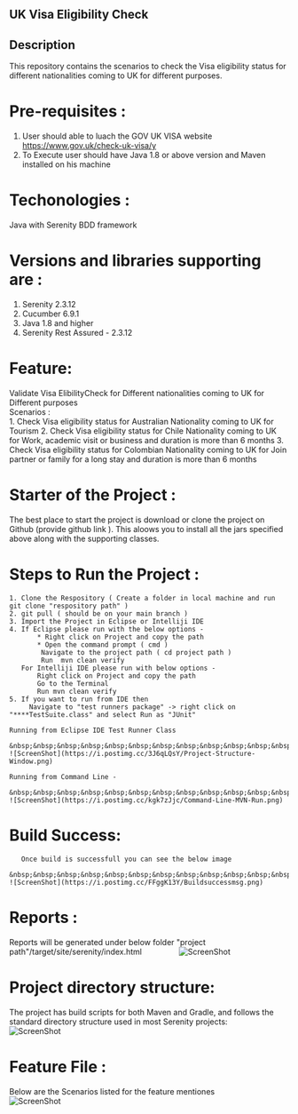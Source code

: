 ## UK Visa Eligibility Check 

 ## Description <br />
  This repository contains the scenarios to check the Visa eligibility status for different nationalities coming to UK for different purposes.
 
 # Pre-requisites : <br />
   1. User should able to luach the GOV UK VISA website https://www.gov.uk/check-uk-visa/y
   2. To Execute user should have Java 1.8 or above version and Maven installed on his machine
   
  
# Techonologies : 
  Java with Serenity BDD framework

# Versions and libraries supporting are : 
  1. Serenity 2.3.12
  2. Cucumber 6.9.1
  3. Java 1.8 and higher
  4. Serenity Rest Assured - 2.3.12

# Feature: <br />
   Validate Visa ElibilityCheck for Different nationalities coming to UK for Different purposes <br />
  Scenarios : <br />
    1. Check Visa eligibility status for Australian Nationality coming to UK for Tourism
    2. Check Visa eligibility status for Chile Nationality coming to UK for Work, academic visit or business and duration is more than 6 months
    3. Check Visa eligibility status for Colombian Nationality coming to UK for Join partner or family for a long stay and duration is more than 6 months
    
# Starter of the Project : <br />
   The best place to start the project is download or clone the project on Github (provide github link ). This aloows you to install all the jars specified above along with the    supporting classes. <br />
   
# Steps to Run the Project :  <br />

    1. Clone the Respository ( Create a folder in local machine and run git clone "respository path" ) 
    2. git pull ( should be on your main branch )
    3. Import the Project in Eclipse or Intelliji IDE
    4. If Eclipse please run with the below options - 
           * Right click on Project and copy the path 
           * Open the command prompt ( cmd ) 
            Navigate to the project path ( cd project path )
            Run  mvn clean verify 
       For Intelliji IDE please run with below options - 
           Right click on Project and copy the path 
           Go to the Terminal 
           Run mvn clean verify 
    5. If you want to run from IDE then 
         Navigate to "test runners package" -> right click on "****TestSuite.class" and select Run as "JUnit"
         
    Running from Eclipse IDE Test Runner Class
        &nbsp;&nbsp;&nbsp;&nbsp;&nbsp;&nbsp;&nbsp;&nbsp;&nbsp;&nbsp;&nbsp;&nbsp;&nbsp;&nbsp;&nbsp; ![ScreenShot](https://i.postimg.cc/3J6qLQsY/Project-Structure-Window.png)
        
    Running from Command Line - 
         &nbsp;&nbsp;&nbsp;&nbsp;&nbsp;&nbsp;&nbsp;&nbsp;&nbsp;&nbsp;&nbsp;&nbsp;&nbsp;&nbsp;&nbsp; ![ScreenShot](https://i.postimg.cc/kgk7zJjc/Command-Line-MVN-Run.png)
    

   # Build Success: 
       
       Once build is successfull you can see the below image 
         &nbsp;&nbsp;&nbsp;&nbsp;&nbsp;&nbsp;&nbsp;&nbsp;&nbsp;&nbsp;&nbsp;&nbsp;&nbsp;&nbsp;&nbsp; ![ScreenShot](https://i.postimg.cc/FFggK13Y/Buildsuccessmsg.png)
 
 # Reports :
 
   Reports will be generated under below folder 
       "project path"/target/site/serenity/index.html 
       &nbsp;&nbsp;&nbsp;&nbsp;&nbsp;&nbsp;&nbsp;&nbsp;&nbsp;&nbsp;&nbsp;&nbsp;&nbsp;&nbsp;&nbsp; ![ScreenShot](https://i.postimg.cc/Hx3xqG8k/Cucumber-Serenity-Reports.png)
        
  

# Project directory structure: <br />
  The project has build scripts for both Maven and Gradle, and follows the standard directory structure used in most Serenity projects:
        &nbsp;&nbsp;&nbsp;&nbsp;&nbsp;&nbsp;&nbsp;&nbsp;&nbsp;&nbsp;&nbsp;&nbsp;&nbsp;&nbsp;&nbsp; ![ScreenShot](https://i.postimg.cc/nLRGpWD0/Running-From-Test-Runner-Class.png)
   
        

 # Feature File : 
   Below are the Scenarios listed for the feature mentiones
      &nbsp;&nbsp;&nbsp;&nbsp;&nbsp;&nbsp;&nbsp;&nbsp;&nbsp;&nbsp;&nbsp;&nbsp;&nbsp;&nbsp;&nbsp; ![ScreenShot](https://i.postimg.cc/JhQf1RrZ/Visa-Eligibility-Check-Feature-Scenarios.png)
 
 
   
      
  
        

          
         

   
   
    
 


